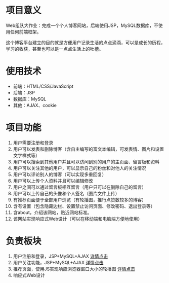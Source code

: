 # 项目意义
Web组队大作业：完成一个个人博客网站，后端使用JSP，MySQL数据库，不使用任何前端框架。

这个博客平台建立的目的就是方便用户记录生活的点点滴滴，可以是成长的历程，学习的收获，甚至也可以是一点点生活上的吐槽。

# 使用技术
- 前端：HTML/CSS/JavaScript
- 后端：JSP
- 数据库：MySQL
- 其他：AJAX、cookie

# 项目功能
1. 用户需要注册和登录
2. 用户可以发表和删除博客（含自主编写的富文本编辑，可发表情、图片和设置文字样式等）
3. 用户可以搜索到其他用户并且可以访问到别的用户的主页面、留言板和资料
4. 用户可以关注其他的用户，可以显示自己的粉丝和对他人的关注情况
5. 用户可以评论别人的博客（可以实现多重回复）
6. 用户可以上传个人资料并且可以编辑修改
7. 用户之间可以通过留言板相互留言（用户只可以在删除自己的留言）
8. 用户可以上传自己的头像和个人签名（图片文件上传）
9. 有推荐页面便于全部用户浏览（有轮播图，推行点赞数较多的博客）
10. 含有设置（包含隐藏边栏、设置禁止访问页面、修改密码、退出登录等）
11. 含about，介绍该网站，贴近网站标准。
12. 该网站实现响应式Web设计（可以在移动端和电脑端方便地使用）

# 负责板块
1. 用户注册和登录，JSP+MySQL+AJAX <a href="https://shaohuahua.top/2019/06/03/JSP%E7%99%BB%E5%BD%95%E6%B3%A8%E5%86%8C/">详情点击</a>
2. 用户关注功能，JSP+MySQL+AJAX <a href="https://shaohuahua.top/2019/06/21/%E7%94%A8%E6%88%B7%E5%85%B3%E6%B3%A8%E5%8F%96%E5%85%B3%E5%AE%9E%E7%8E%B0/">详情点击</a>
3. 推荐页面，使用JS实现响应浏览器窗口大小的轮播图 <a href="https://shaohuahua.top/2019/06/05/%E5%8E%9F%E7%94%9FJS%E5%AE%9E%E7%8E%B0%E8%BD%AE%E6%92%AD%E5%9B%BE/">详情点击</a>
4. 响应式Web设计